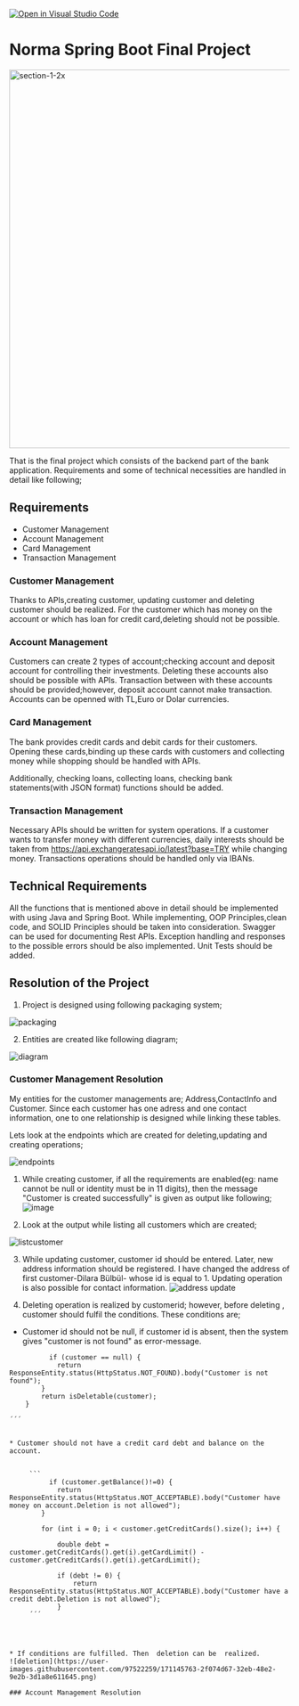[![Open in Visual Studio Code](https://classroom.github.com/assets/open-in-vscode-c66648af7eb3fe8bc4f294546bfd86ef473780cde1dea487d3c4ff354943c9ae.svg)](https://classroom.github.com/online_ide?assignment_repo_id=7849702&assignment_repo_type=AssignmentRepo)
# Norma Spring Boot Final Project
<img width="680" alt="section-1-2x" src="https://user-images.githubusercontent.com/97522259/171113736-b7d79a56-2e18-40e5-b5a8-feb4709e9979.png">

That is the final project which consists of the backend part of the bank application. Requirements and some of technical necessities are handled in detail like following;

## Requirements
* Customer Management
* Account Management
* Card Management
* Transaction Management 

### Customer Management
Thanks to APIs,creating customer, updating customer and deleting customer should be realized. For the customer which has money on the account or which has loan for credit card,deleting should not be possible. 

### Account Management
Customers can create 2 types of account;checking account and deposit account for controlling their investments. Deleting these accounts also should be possible with APIs. Transaction between with these accounts should be provided;however, deposit account cannot make transaction. Accounts can be openned with TL,Euro or Dolar currencies.

### Card Management
The bank provides credit cards and debit cards for their customers. Opening these cards,binding up these cards with customers and collecting money while shopping should be handled with APIs.

Additionally, checking loans, collecting loans, checking bank statements(with JSON format) functions should be added.

### Transaction Management
Necessary APIs should be written for system operations. If a customer wants to transfer money with different currencies, daily interests should be taken from
https://api.exchangeratesapi.io/latest?base=TRY while changing money. 
Transactions operations should be handled only via IBANs.

## Technical Requirements
All the functions that is mentioned above in detail should be implemented with using Java and Spring Boot. While implementing, OOP Principles,clean code, and SOLID Principles should be taken into consideration. Swagger can be used for documenting Rest APIs. Exception handling and responses to the possible errors should be also implemented. Unit Tests should be added.

## Resolution of the Project

1. Project is designed using following packaging system;

![packaging](https://user-images.githubusercontent.com/97522259/171135080-2008210c-c644-4d6f-a59e-d939aa1dd892.jpg)


2. Entities are created like following diagram;

![diagram](https://user-images.githubusercontent.com/97522259/171120346-2d851157-fabb-49a1-bbe2-675179ea084d.png)

### Customer Management Resolution
My entities for the customer managements are; Address,ContactInfo and Customer. Since each customer has one adress and one contact information, one to one relationship is designed while linking these tables. 

Lets look at the endpoints which are created for deleting,updating and creating operations;

![endpoints](https://user-images.githubusercontent.com/97522259/171125646-cb4e5be4-166f-4f57-91b2-30ba959abe71.png)

1. While creating customer, if all the requirements are enabled(eg: name cannot be null or identity must be in 11 digits), then the message "Customer is created successfully" is given as output like following;
![image](https://user-images.githubusercontent.com/97522259/171125179-b8f3de37-fadc-4895-aaee-cf8415e1774f.png)

2. Look at the output while listing all customers which are created;

![listcustomer](https://user-images.githubusercontent.com/97522259/171131761-2fa477e5-60d4-42d4-ac66-f16d1d9779c4.png)

3. While updating customer, customer id should be entered. Later, new address information should be registered. I have changed the address of first customer-Dilara Bülbül- whose id is equal to 1. Updating operation is also possible for contact information. 
![address update](https://user-images.githubusercontent.com/97522259/171140062-190bd4dd-58cd-4e02-ab88-932c3533a519.png)

4. Deleting operation is realized by customerid; however, before deleting , customer should fulfil the conditions. These conditions are;
* Customer id should not be null, if customer id is absent, then the system gives "customer is not found" as error-message. 


```
          if (customer == null) {
            return ResponseEntity.status(HttpStatus.NOT_FOUND).body("Customer is not found");
        }
        return isDeletable(customer);
    }
  
´´´
  
 
* Customer should not have a credit card debt and balance on the account. 
  
 
     ```
          if (customer.getBalance()!=0) {
            return ResponseEntity.status(HttpStatus.NOT_ACCEPTABLE).body("Customer have money on account.Deletion is not allowed");
        }

        for (int i = 0; i < customer.getCreditCards().size(); i++) {

            double debt = customer.getCreditCards().get(i).getCardLimit() - customer.getCreditCards().get(i).getCardLimit();

            if (debt != 0) {
                return ResponseEntity.status(HttpStatus.NOT_ACCEPTABLE).body("Customer have a credit debt.Deletion is not allowed");
            }
     ´´´




* If conditions are fulfilled. Then  deletion can be  realized. 
![deletion](https://user-images.githubusercontent.com/97522259/171145763-2f074d67-32eb-48e2-9e2b-3d1a8e611645.png)
                                           
### Account Management Resolution





